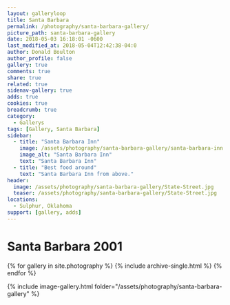 ```yaml
---
layout: galleryloop
title: Santa Barbara
permalink: /photography/santa-barbara-gallery/
picture_path: santa-barbara-gallery
date: 2018-05-03 16:18:01 -0600
last_modified_at: 2018-05-04T12:42:38-04:0
author: Donald Boulton
author_profile: false
gallery: true
comments: true
share: true
related: true
sidenav-gallery: true
adds: true
cookies: true
breadcrumb: true
category:
  - Gallerys
tags: [Gallery, Santa Barbara] 
sidebar:
  - title: "Santa Barbara Inn"
    image: /assets/photography/santa-barbara-gallery/santa-barbara-inn.jpg
    image_alt: "Santa Barbara Inn"
    text: "Santa Barbara Inn"
  - title: "Best food around"
    text: "Santa Barbara Inn from above."
header:
  image: /assets/photography/santa-barbara-gallery/State-Street.jpg
  teaser: /assets/photography/santa-barbara-gallery/State-Street.jpg
locations:
  - Sulphur, Oklahoma
support: [gallery, adds]
---
```

# Santa Barbara 2001

{% for gallery in site.photography %}
  {% include archive-single.html %}
{% endfor %}

{% include image-gallery.html folder="/assets/photography/santa-barbara-gallery" %}